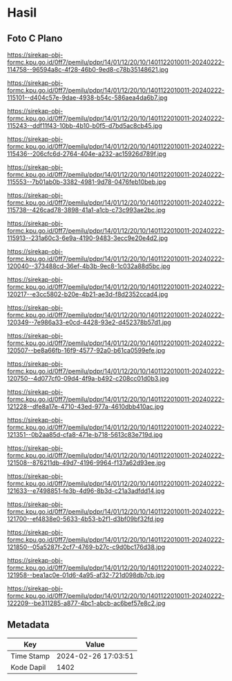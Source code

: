 # Hasil

## Foto C Plano

https://sirekap-obj-formc.kpu.go.id/0ff7/pemilu/pdpr/14/01/12/20/10/1401122010011-20240222-114758--96594a8c-4f28-46b0-9ed8-c78b35148621.jpg

https://sirekap-obj-formc.kpu.go.id/0ff7/pemilu/pdpr/14/01/12/20/10/1401122010011-20240222-115101--d404c57e-9dae-4938-b54c-586aea4da6b7.jpg

https://sirekap-obj-formc.kpu.go.id/0ff7/pemilu/pdpr/14/01/12/20/10/1401122010011-20240222-115243--ddf11f43-10bb-4b10-b0f5-d7bd5ac8cb45.jpg

https://sirekap-obj-formc.kpu.go.id/0ff7/pemilu/pdpr/14/01/12/20/10/1401122010011-20240222-115436--206cfc6d-2764-404e-a232-ac15926d789f.jpg

https://sirekap-obj-formc.kpu.go.id/0ff7/pemilu/pdpr/14/01/12/20/10/1401122010011-20240222-115553--7b01ab0b-3382-4981-9d78-0476feb10beb.jpg

https://sirekap-obj-formc.kpu.go.id/0ff7/pemilu/pdpr/14/01/12/20/10/1401122010011-20240222-115738--426cad78-3898-41a1-a1cb-c73c993ae2bc.jpg

https://sirekap-obj-formc.kpu.go.id/0ff7/pemilu/pdpr/14/01/12/20/10/1401122010011-20240222-115913--231a60c3-6e9a-4190-9483-3ecc9e20e4d2.jpg

https://sirekap-obj-formc.kpu.go.id/0ff7/pemilu/pdpr/14/01/12/20/10/1401122010011-20240222-120040--373488cd-36ef-4b3b-9ec8-1c032a88d5bc.jpg

https://sirekap-obj-formc.kpu.go.id/0ff7/pemilu/pdpr/14/01/12/20/10/1401122010011-20240222-120217--e3cc5802-b20e-4b21-ae3d-f8d2352ccad4.jpg

https://sirekap-obj-formc.kpu.go.id/0ff7/pemilu/pdpr/14/01/12/20/10/1401122010011-20240222-120349--7e986a33-e0cd-4428-93e2-d452378b57d1.jpg

https://sirekap-obj-formc.kpu.go.id/0ff7/pemilu/pdpr/14/01/12/20/10/1401122010011-20240222-120507--be8a66fb-16f9-4577-92a0-b61ca0599efe.jpg

https://sirekap-obj-formc.kpu.go.id/0ff7/pemilu/pdpr/14/01/12/20/10/1401122010011-20240222-120750--4d077cf0-09d4-4f9a-b492-c208cc01d0b3.jpg

https://sirekap-obj-formc.kpu.go.id/0ff7/pemilu/pdpr/14/01/12/20/10/1401122010011-20240222-121228--dfe8a17e-4710-43ed-977a-4610dbb410ac.jpg

https://sirekap-obj-formc.kpu.go.id/0ff7/pemilu/pdpr/14/01/12/20/10/1401122010011-20240222-121351--0b2aa85d-cfa8-471e-b718-5613c83e719d.jpg

https://sirekap-obj-formc.kpu.go.id/0ff7/pemilu/pdpr/14/01/12/20/10/1401122010011-20240222-121508--876211db-49d7-4196-9964-f137a62d93ee.jpg

https://sirekap-obj-formc.kpu.go.id/0ff7/pemilu/pdpr/14/01/12/20/10/1401122010011-20240222-121633--e7498851-fe3b-4d96-8b3d-c21a3adfdd14.jpg

https://sirekap-obj-formc.kpu.go.id/0ff7/pemilu/pdpr/14/01/12/20/10/1401122010011-20240222-121700--ef4838e0-5633-4b53-b2f1-d3bf09bf32fd.jpg

https://sirekap-obj-formc.kpu.go.id/0ff7/pemilu/pdpr/14/01/12/20/10/1401122010011-20240222-121850--05a5287f-2cf7-4769-b27c-c9d0bc176d38.jpg

https://sirekap-obj-formc.kpu.go.id/0ff7/pemilu/pdpr/14/01/12/20/10/1401122010011-20240222-121958--bea1ac0e-01d6-4a95-af32-721d098db7cb.jpg

https://sirekap-obj-formc.kpu.go.id/0ff7/pemilu/pdpr/14/01/12/20/10/1401122010011-20240222-122209--be311285-a877-4bc1-abcb-ac6bef57e8c2.jpg


## Metadata

| Key        | Value               |
| ---------- | ------------------- |
| Time Stamp | 2024-02-26 17:03:51 |
| Kode Dapil | 1402                |



